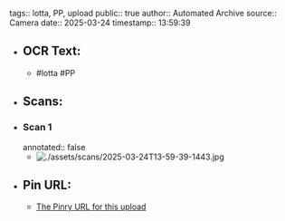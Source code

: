 tags:: lotta, PP, upload
public:: true
author:: Automated Archive
source:: Camera
date:: 2025-03-24
timestamp:: 13:59:39

- ## OCR Text:
	- #lotta
	  #PP
- ## Scans:
- ### Scan 1
  annotated:: false
	- ![./assets/scans/2025-03-24T13-59-39-1443.jpg](./assets/scans/2025-03-24T13-59-39-1443.jpg)
- ## Pin URL:
	- [The Pinry URL for this upload](https://pinry.petau.net/pins/249/)